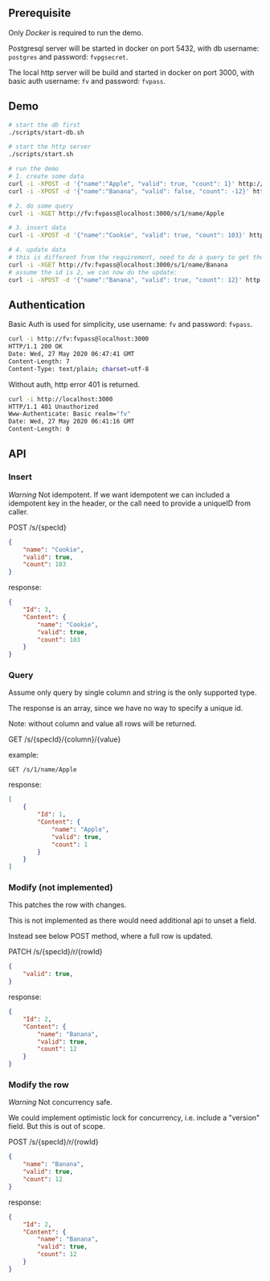 ## Prerequisite
Only *Docker* is required to run the demo.

Postgresql server will be started in docker on port 5432, with db username: `postgres` and password: `fvpgsecret`.

The local http server will be build and started in docker on port 3000, with basic auth username: `fv` and password: `fvpass`.

## Demo
```bash
# start the db first
./scripts/start-db.sh

# start the http server
./scripts/start.sh

# run the demo
# 1. create some data
curl -i -XPOST -d '{"name":"Apple", "valid": true, "count": 1}' http://fv:fvpass@localhost:3000/s/1
curl -i -XPOST -d '{"name":"Banana", "valid": false, "count": -12}' http://fv:fvpass@localhost:3000/s/1

# 2. do some query
curl -i -XGET http://fv:fvpass@localhost:3000/s/1/name/Apple

# 3. insert data
curl -i -XPOST -d '{"name":"Cookie", "valid": true, "count": 103}' http://fv:fvpass@localhost:3000/s/1

# 4. update data
# this is different from the requirement, need to do a query to get the rowId first
curl -i -XGET http://fv:fvpass@localhost:3000/s/1/name/Banana
# assume the id is 2, we can now do the update:
curl -i -XPOST -d '{"name":"Banana", "valid": true, "count": 12}' http://fv:fvpass@localhost:3000/s/1/r/2

```

## Authentication
Basic Auth is used for simplicity, use username: `fv` and password: `fvpass`.

```bash
curl -i http://fv:fvpass@localhost:3000
HTTP/1.1 200 OK
Date: Wed, 27 May 2020 06:47:41 GMT
Content-Length: 7
Content-Type: text/plain; charset=utf-8
```

Without auth, http error 401 is returned.
```bash
curl -i http://localhost:3000
HTTP/1.1 401 Unauthorized
Www-Authenticate: Basic realm="fv"
Date: Wed, 27 May 2020 06:41:16 GMT
Content-Length: 0
```


## API
### Insert
*Warning* Not idempotent. If we want idempotent we can included a idempotent key in the header, or the call need to provide a uniqueID from caller.

POST /s/{specId}
```json
{
    "name": "Cookie",
    "valid": true,
    "count": 103
}
```

response:
```json
{
    "Id": 3,
    "Content": {
        "name": "Cookie",
        "valid": true,
        "count": 103
    }
}
```

### Query
Assume only query by single column and string is the only supported type.

The response is an array, since we have no way to specify a unique id.

Note: without column and value all rows will be returned.

GET /s/{specId}/{column}/{value}

example:
```
GET /s/1/name/Apple
```

response:
```json
[
    {
        "Id": 1,
        "Content": {
            "name": "Apple",
            "valid": true,
            "count": 1 
        }
    }
]
```

### Modify (not implemented)
This patches the row with changes.

This is not implemented as there would need additional api to unset a field.

Instead see below POST method, where a full row is updated.

PATCH /s/{specId}/r/{rowId}
```json
{
    "valid": true,
}
```

response:
```json
{
    "Id": 2,
    "Content": {
        "name": "Banana",
        "valid": true,
        "count": 12
    }
}
```

### Modify the row
*Warning* Not concurrency safe.

We could implement optimistic lock for concurrency, i.e. include a "version" field. But this is out of scope.

POST /s/{specId}/r/{rowId}
```json
{
    "name": "Banana",
    "valid": true,
    "count": 12 
}
```

response:
```json
{
    "Id": 2,
    "Content": {
        "name": "Banana",
        "valid": true,
        "count": 12
    }
}

